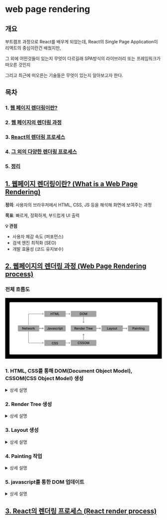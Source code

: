 # web page rendering

## 개요

부트캠프 과정으로 React를 배우게 되었는데, React의 Single Page Application이 리액트의 중심이란건 배웠지만,

그 외에 어떤것들이 있는지 무엇이 다르길래 SPA방식의 라이브러리 또는 프레임워크가 떠오른 것인지

그리고 최근에 떠오른는 기술들은 무엇이 있는지 알아보고자 한다.

## 목차

### 1. [웹 페이지 렌더링이란?](#1-웹페이지-렌더링이란-what-is-a-web-page-rendering)

### 2. [웹 페이지의 렌더링 과정](#2-웹페이지의-렌더링-과정-web-page-rendering-process)

### 3. [React의 렌더링 프로세스](#3-react의-렌더링-프로세스-react-render-process)

### 4. [그 외의 다양한 렌더링 프로세스]()

### 5. [정리]()

##

## [1. 웹페이지 렌더링이란? (What is a Web Page Rendering)](#1-웹-페이지-렌더링이란)

**정의**: 사용자의 브라우저에서 HTML, CSS, JS 등을 해석해 화면에 보여주는 과정

**목표**: 빠르게, 정확하게, 부드럽게 UI 출력

**💡 관점**

-   사용자 체감 속도 (퍼포먼스)
-   검색 엔진 최적화 (SEO)
-   개발 효율성 (코드 유지보수)

## [2. 웹페이지의 렌더링 과정 (Web Page Rendering process)](#2-웹-페이지의-렌더링-과정)

### 전체 흐름도

![](./md_image/2025-03-19-22-30-19.png)

### 1. HTML, CSS를 통해 DOM(Document Object Model), CSSOM(CSS Object Model) 생성

<details>

<summary> 상세 설명 </summary>

![](./md_image/2025-03-19-22-37-21.png)
**DOM**

-   HTML을 브라우저가 해석하기 편하게 변환한 객체 트리
-   HTML로 작성한 요소들의 배치와 모양을 기술한 모든 정보 존재

**CSSOM**

-   CSS로 작성해놓은 요소들의 스타일 관련된 모든 정보 존재

</details>

### 2. Render Tree 생성

<details>

<summary> 상세 설명 </summary>

![](./md_image/2025-03-19-22-39-19.png)

-   **`DOM`** & **`CSSOM`** 을 합쳐서 렌더트리 생성
-   **웹페이지의 청사진** 이라고도 불림 (배치와 모양 스타일 모두 존재)

</details>

### 3. Layout 생성

<details>

<summary> 상세 설명 </summary>

![](./md_image/2025-03-19-22-42-03.png)

-   **`Render Tree`** 기반으로 실제 웹 페이지에 요소들의 배치를 결정하는 작업

</details>

### 4. Painting 작업

<details>

<summary> 상세 설명 </summary>

![](./md_image/2025-03-19-22-42-56.png)

-   실제로 요소들을 화면에 그려내는 과정

</details>

### 5. javascript를 통한 DOM 업데이트

<details>

<summary> 상세 설명 </summary>

![](./md_image/2025-03-19-22-44-59.png)

-   `javascript`를 통해 `DOM` 업데이트는 `Critical Rendering Path`를 다시 실행함
-   각각 `Reflow`, `Repaint`라는 특별한 이름을 지을 정도로 `Layout`과 `painting` 작업은 연산이 많이 필요한 시간이 걸림
-   그래서 페이지를 업데이트 할 때 DOM의 수정을 최소화 해야함
-   그러나 서비스의 규모가 커질수록 이는 힘든 일
-   여기서 React의 Single Page Application (SPA)이 획기적인 성능을 보여주게 되어 프론트의 대세가 됌

</details>

## [3. React의 렌더링 프로세스 (React render process)](#3-react의-렌더링-프로세스)

